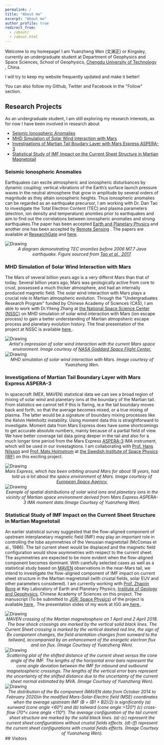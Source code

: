 ```yaml
---
permalink: /
title: "About me"
excerpt: "About me"
author_profile: true
redirect_from: 
  - /about/
  - /about.html
---
```

 Welcome to my homepage! I am Yuanzheng Wen (文渊正) or Kingsley, currently an undergraduate student at Department of Geophysics and Space Sciences, School of Geophysics, <a href="http://www.cdut.edu.cn/">Chengdu University of Technology</a> , China.
 
 I will try to keep my website frequently updated and make it better! 
 
 You can also follow my Github, Twitter and Facebook in the "Follow" section. 
 
## Research Projects
As an undergraduate student, I am still exploring my research interests, as for now I have been involved in research about

- [Seismic Ionospheric Anomalies](#seismic-ionospheric-anomalies)
- [MHD Simulation of Solar Wind Interaction with Mars](#mhd-simulation-of-solar-wind-interaction-with-mars)
- [Investigations of Martian Tail Boudary Layer with Mars Express ASPERA-3](#investigations-of-martian-tail-boundary-layer-with-mars-express-aspera-3)
- [Statistical Study of IMF Impact on the Current Sheet Structure in Martian Magnetotail](#statistical-study-of-imf-impact-on-the-current-sheet-structure-in-martian-magnetotail)

### Seismic Ionospheric Anomalies

Earthquakes can excite atmospheric and ionospheric disturbances by dynamic coupling: vertical vibrations of the Earth’s surface launch pressure waves in the neutral atmosphere that grow in amplitude by several orders of magnitude as they attain ionospheric heights. Thus ionospheric anomalies can be regarded as an earthquake precursor, I am working with Dr. Dan Tao to investigate the Total Electron Content (TEC) and plasma parameters (electron, ion density and temperature) anomlies prior to earthquakes and aim to find out the correlations between ionospheric anomalies and strong earthquakes.The paper has been accepted <a href="http://www.eppcgs.org/">Earth and Planetary Physics</a> and another one has been accepted by <a href="https://www.mdpi.com/2072-4292/14/9/2211">Remote Sensing</a> . The papers are available at <a href="https://www.researchgate.net/publication/349125167_Ionospheric_TEC_and_Plasma_Parameters_Anomalies_Associated_with_the_14_July_2019_Mw72_Laiwui_Earthquake_Detected_by_the_GPS_and_CSES">ResearchGate</a> and <a href="http://yuanzhengwen.github.io/files/remotesensing-14-02211.pdf">here</a>.

<img src="../images/tao.png" alt="Drawing" /> 

<center> <em> A diagram demonstrating TEC anomlies before 2006 M7.7 Java earthquake. Figure sourced from <a href="https://angeo.copernicus.org/articles/35/589/2017/angeo-35-589-2017.pdf">Tao et al., 2017</a>.</em> </center>

### MHD Simulation of Solar Wind Interaction with Mars

The Mars of several billion years ago is a very differnt Mars than that of today. Several billion years ago, Mars was geologically active from core to crust, possessed a much thicker atmosphere, and had an internally produced magnetic field. The solar wind interaction with Mars plays a crucial role in Martian atmospheric evolution. Through the "Undergraduates Research Program" funded by Chinese Academy of Sciences (CAS), I am able to work with Dr.Yiteng Zhang at  <a href="http://www.nssc.ac.cn/"> the National Space Science Center (NSSC)</a> on MHD simulation of solar wind interaction with Mars (ion escape process) to gain a better understanding of Martian atmopsheric escape process and planetary evolution history. The final presentation of the project at NSSC is available <a href="http://yuanzhengwen.github.io/files/NSSC_Presentation.pdf"> here </a>. 

<img src="../images/Maven_NASAGSFC.png" alt="Drawing" /> 

<center> <em> Artist's impression of solar wind interaction with the current Mars space environment. Image courtesy of <a href="https://www.nasa.gov/press-release/nasa-mission-reveals-speed-of-solar-wind-stripping-martian-atmosphere/">NASA Goddard Space Flight Center.</a> </em> </center>
  
<img src="../images/MHD.png" alt="Drawing" /> 
 
 <center> <em> MHD simulation of solar wind interaction with Mars. Image courtesy of Yuanzheng Wen. </em> </center>

### Investigations of Martian Tail Boundary Layer with Mars Express ASPERA-3
  
In spacecraft (MEX, MAVEN) statistical data we can see a broad region of mixing of solar wind and planetary ions at the boundary of the Martian tail. From statistics we cannot tell if this is flaring, ie.e the tail boundary moves back and forth, so that the average becomes mixed, or a true mixing of plasma. The latter would be.a signature of boundary mixing processes like the Kelvin Helmholtz instability. Using moment data this is straightforward to investigate. Moment data from Mars Express does have some shortcomings to get accurate absolute numbers, mainly because of a partial field of view. We have better coverage tail data going deeper in the tail and also for a much longer time period from the Mars Express  <a href="http://aspera-3.irf.se/">ASPERA-3</a> IMA instrument, which will be used in our investagtions. I am collaborating with <a href="https://scholar.google.com/citations?user=37m29h8AAAAJ&hl=en&oi=ao">Prof. Hans Nilsson</a> and <a href="https://scholar.google.com/citations?hl=en&user=KTB3pgYAAAAJ">Prof. Mats Holmstrom</a> at <a href="https://www.irf.se/en/">the Swedish Institute of Space Physics (IRF)</a> on this exciting project.

<img src="../images/web.space.exploration.marssexpress.jpg" alt="Drawing" /> 

<center> <em> Mars Express, which has been orbiting around Mars for about 18 years, had told us a lot about the space environment of Mars. Image courtesy of <a href="https://www.esa.int/Space_in_Member_States/United_Kingdom/Mars_Express_how_to_be_fastest_to_the_Red_Planet">European Space Agency.</a> </em> </center>

<img src="../images/MEX.png" alt="Drawing" /> 

<center> <em> Example of spatial distributions of solar wind ions and planetary ions in the vicinity of Martian space environment derived from Mars Express ASPERA-3 IMA moment data.(Image Courtsey of Yuanzheng Wen).</em> </center>
  
### Statistical Study of IMF Impact on the Current Sheet Structure in Martian Magnetotail
An earlier statistical survey suggested that the flow-aligned component of upstream interplanetary magnetic field (IMF) may play an important role in controlling the lobe asymmetries of the Venusian magnetotail (McComas et al., 1986). The tail current sheet would be displaced and the magnetic field configuration would show asymmetries with respect to the current sheet. The asymmetries are expected to be more evident when the flow-aligned component becomes dominant. With carefully selected cases as well as a statistical study based on <a href="https://lasp.colorado.edu/home/maven/">MAVEN</a> observations in the near-Mars tail, we intend to investigate the flow-aligned component of IMF impact on current sheet structure in the Martian magnetotail (with crustal fields, solar EUV and other parameters considered). I am currently working with <a href="https://scholar.google.com/citations?user=QimEmw8AAAAJ&hl=en-CN&oi=ao">Prof. Zhaojin Rong</a> at Key Laboratory of Earth and Planetary Physics, <a href="http://english.igg.cas.cn/">Institute of Geology and Geophysics</a>, Chinese Academy of Sciences on this project. The manuscript (To be submitted to <a href="https://agupubs.onlinelibrary.wiley.com/journal/21699402">JGR: Space Physics</a>) of the project is avaliable<a href="http://yuanzhengwen.github.io/files/JGR_Manuscript.pdf"> here </a>. The presentation slides of my work at IGG are<a href="http://yuanzhengwen.github.io/files/IGG_Presentation.pdf"> here </a>.
  
<img src="../images/20180401.png" alt="Drawing" /> 
<center> <em> MAVEN crossing of the Martian magnetosphere on 1 April and 2 April 2018. The bow shock crossings are marked by the vertical solid black lines. The Current Sheet crossing is marked by the vertical dashed red line, the sign of Bx component changes, the field orientation changes from sunward to the tailward, accompanied by an enhancement of the energetic electron flux and ion flux. (Image Courtsey of Yuanzheng Wen). </em> </center>

<img src="../images/cone.png" alt="Drawing" /> 
<center> <em>Scattering plot of the shifted distance of the current sheet versus the cone angle of the IMF. The lengths of the horizontal error bars represent the cone angle deviation between the IMF for inbound and outbound magnetospheric crossings. The lengths of the vertical error bars represent the uncertainty of the shifted distance due to the uncertainty of the current sheet normal estimated by MVA. (Image Courtsey of Yuanzheng Wen). </em> </center>

<img src="../images/CS_compare.png" alt="Drawing" /> 
<center> <em> The distribution of the Bx component (MAVEN data from October 2014 to February 2020)in the modified Mars-Solar-Electric field (MSE) coordinates when the average upstream IMF (B = (B1 + B2)/2) is
significantly (a) sunward (cone angle <60°) and (b) tailward (cone angle >120°) (c) cross-flow (70°< cone angle <110°). The average configuration of the tail current
sheet structure are marked by the solid black lines. (a)-(c) represent the current sheet configurations without crustal fields effects. (d)-(f) represent the current sheet configurations with crustal fields effects. (Image Courtsey of Yuanzheng Wen). </em> </center>  
## Visitors
<script type="text/javascript" id="clustrmaps" src="//cdn.clustrmaps.com/map_v2.js?cl=ffffff&w=a&t=tt&d=rphTqt7Woyt0GpZeYefVxEGyERu-wn2QfPHNRuIxyBc"></script>
